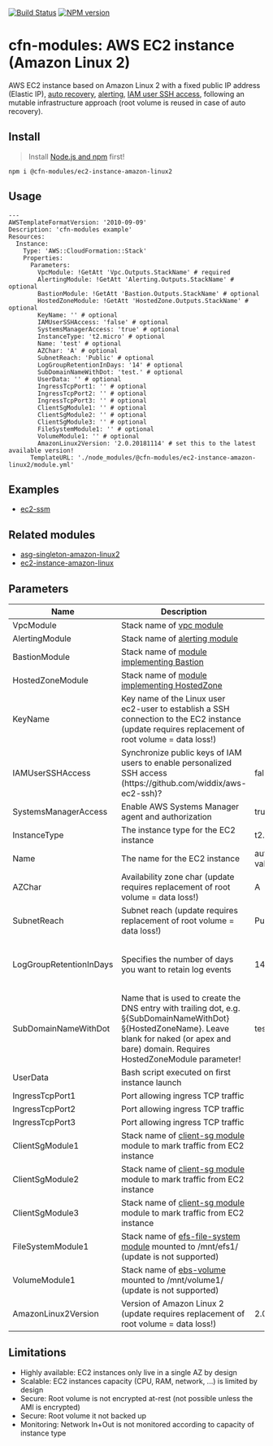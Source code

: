 [![Build Status](https://travis-ci.org/cfn-modules/ec2-instance-amazon-linux2.svg?branch=master)](https://travis-ci.org/cfn-modules/ec2-instance-amazon-linux2)
[![NPM version](https://img.shields.io/npm/v/@cfn-modules/ec2-instance-amazon-linux2.svg)](https://www.npmjs.com/package/@cfn-modules/ec2-instance-amazon-linux2)

# cfn-modules: AWS EC2 instance (Amazon Linux 2)

AWS EC2 instance based on Amazon Linux 2 with a fixed public IP address (Elastic IP), [auto recovery](https://docs.aws.amazon.com/AWSEC2/latest/UserGuide/ec2-instance-recover.html), [alerting](https://www.npmjs.com/package/@cfn-modules/alerting), [IAM user SSH access](https://github.com/widdix/aws-ec2-ssh), following an mutable infrastructure approach (root volume is reused in case of auto recovery).

## Install

> Install [Node.js and npm](https://nodejs.org/) first!

```
npm i @cfn-modules/ec2-instance-amazon-linux2
```

## Usage

```
---
AWSTemplateFormatVersion: '2010-09-09'
Description: 'cfn-modules example'
Resources:
  Instance:
    Type: 'AWS::CloudFormation::Stack'
    Properties:
      Parameters:
        VpcModule: !GetAtt 'Vpc.Outputs.StackName' # required
        AlertingModule: !GetAtt 'Alerting.Outputs.StackName' # optional
        BastionModule: !GetAtt 'Bastion.Outputs.StackName' # optional
        HostedZoneModule: !GetAtt 'HostedZone.Outputs.StackName' # optional
        KeyName: '' # optional
        IAMUserSSHAccess: 'false' # optional
        SystemsManagerAccess: 'true' # optional
        InstanceType: 't2.micro' # optional
        Name: 'test' # optional
        AZChar: 'A' # optional
        SubnetReach: 'Public' # optional
        LogGroupRetentionInDays: '14' # optional
        SubDomainNameWithDot: 'test.' # optional
        UserData: '' # optional
        IngressTcpPort1: '' # optional
        IngressTcpPort2: '' # optional
        IngressTcpPort3: '' # optional
        ClientSgModule1: '' # optional
        ClientSgModule2: '' # optional
        ClientSgModule3: '' # optional
        FileSystemModule1: '' # optional
        VolumeModule1: '' # optional
        AmazonLinux2Version: '2.0.20181114' # set this to the latest available version!
      TemplateURL: './node_modules/@cfn-modules/ec2-instance-amazon-linux2/module.yml'
```

## Examples

* [ec2-ssm](https://github.com/cfn-modules/docs/tree/master/examples/ec2-ssm)

## Related modules

* [asg-singleton-amazon-linux2](https://github.com/cfn-modules/asg-singleton-amazon-linux2)
* [ec2-instance-amazon-linux](https://github.com/cfn-modules/ec2-instance-amazon-linux)

## Parameters

<table>
  <thead>
    <tr>
      <th>Name</th>
      <th>Description</th>
      <th>Default</th>
      <th>Required?</th>
      <th>Allowed values</th>
    </tr>
  </thead>
  <tbody>
    <tr>
      <td>VpcModule</td>
      <td>Stack name of <a href="https://www.npmjs.com/package/@cfn-modules/vpc">vpc module</a></td>
      <td></td>
      <td>yes</td>
      <td></td>
    </tr>
    <tr>
      <td>AlertingModule</td>
      <td>Stack name of <a href="https://www.npmjs.com/package/@cfn-modules/alerting">alerting module</a></td>
      <td></td>
      <td>no</td>
      <td></td>
    </tr>
    <tr>
      <td>BastionModule</td>
      <td>Stack name of <a href="https://www.npmjs.com/search?q=keywords:cfn-modules:Bastion">module implementing Bastion</a></td>
      <td></td>
      <td>no</td>
      <td></td>
    </tr>
    <tr>
      <td>HostedZoneModule</td>
      <td>Stack name of <a href="https://www.npmjs.com/search?q=keywords:cfn-modules:HostedZone">module implementing HostedZone</a></td>
      <td></td>
      <td>no</td>
      <td></td>
    </tr>
    <tr>
      <td>KeyName</td>
      <td>Key name of the Linux user ec2-user to establish a SSH connection to the EC2 instance (update requires replacement of root volume = data loss!)</td>
      <td></td>
      <td>no</td>
      <td></td>
    </tr>
    <tr>
      <td>IAMUserSSHAccess</td>
      <td>Synchronize public keys of IAM users to enable personalized SSH access (https://github.com/widdix/aws-ec2-ssh)?</td>
      <td>false</td>
      <td>no</td>
      <td>[true, false]</td>
    </tr>
    <tr>
      <td>SystemsManagerAccess</td>
      <td>Enable AWS Systems Manager agent and authorization</td>
      <td>true</td>
      <td>no</td>
      <td>[true, false]</td>
    </tr>
    <tr>
      <td>InstanceType</td>
      <td>The instance type for the EC2 instance</td>
      <td>t2.micro</td>
      <td>no</td>
      <td></td>
    </tr>
    <tr>
      <td>Name</td>
      <td>The name for the EC2 instance</td>
      <td>auto generated value</td>
      <td>no</td>
      <td></td>
    </tr>
    <tr>
      <td>AZChar</td>
      <td>Availability zone char (update requires replacement of root volume = data loss!)</td>
      <td>A</td>
      <td>no</td>
      <td>[A, B, C]</td>
    </tr>
    <tr>
      <td>SubnetReach</td>
      <td>Subnet reach (update requires replacement of root volume = data loss!)</td>
      <td>Public</td>
      <td>no</td>
      <td>[Public, Private]</td>
    </tr>
    <tr>
      <td>LogGroupRetentionInDays</td>
      <td>Specifies the number of days you want to retain log events</td>
      <td>14</td>
      <td>no</td>
      <td>[1, 3, 5, 7, 14, 30, 60, 90, 120, 150, 180, 365, 400, 545, 731, 1827, 3653]</td>
    </tr>
    <tr>
      <td>SubDomainNameWithDot</td>
      <td>Name that is used to create the DNS entry with trailing dot, e.g. §{SubDomainNameWithDot}§{HostedZoneName}. Leave blank for naked (or apex and bare) domain. Requires HostedZoneModule parameter!</td>
      <td>test.</td>
      <td>no</td>
      <td></td>
    </tr>
    <tr>
      <td>UserData</td>
      <td>Bash script executed on first instance launch</td>
      <td></td>
      <td>no</td>
      <td></td>
    </tr>
    <tr>
      <td>IngressTcpPort1</td>
      <td>Port allowing ingress TCP traffic</td>
      <td></td>
      <td>no</td>
      <td></td>
    </tr>
    <tr>
      <td>IngressTcpPort2</td>
      <td>Port allowing ingress TCP traffic</td>
      <td></td>
      <td>no</td>
      <td></td>
    </tr>
    <tr>
      <td>IngressTcpPort3</td>
      <td>Port allowing ingress TCP traffic</td>
      <td></td>
      <td>no</td>
      <td></td>
    </tr>
    <tr>
      <td>ClientSgModule1</td>
      <td>Stack name of <a href="https://www.npmjs.com/package/@cfn-modules/client-sg">client-sg module</a> module to mark traffic from EC2 instance</td>
      <td></td>
      <td>no</td>
      <td></td>
    </tr>
    <tr>
      <td>ClientSgModule2</td>
      <td>Stack name of <a href="https://www.npmjs.com/package/@cfn-modules/client-sg">client-sg module</a> module to mark traffic from EC2 instance</td>
      <td></td>
      <td>no</td>
      <td></td>
    </tr>
    <tr>
      <td>ClientSgModule3</td>
      <td>Stack name of <a href="https://www.npmjs.com/package/@cfn-modules/client-sg">client-sg module</a> module to mark traffic from EC2 instance</td>
      <td></td>
      <td>no</td>
      <td></td>
    </tr>
    <tr>
      <td>FileSystemModule1</td>
      <td>Stack name of <a href="https://www.npmjs.com/package/@cfn-modules/efs-file-system">efs-file-system module</a> mounted to /mnt/efs1/ (update is not supported)</td>
      <td></td>
      <td>no</td>
      <td></td>
    </tr>
    <tr>
      <td>VolumeModule1</td>
      <td>Stack name of <a href="https://www.npmjs.com/package/@cfn-modules/ebs-volume">ebs-volume</a> mounted to /mnt/volume1/ (update is not supported)</td>
      <td></td>
      <td>no</td>
      <td></td>
    </tr>
    <tr>
      <td>AmazonLinux2Version</td>
      <td>Version of Amazon Linux 2 (update requires replacement of root volume = data loss!)</td>
      <td>2.0.20180622.1</td>
      <td>no</td>
      <td>['2.0.20181114', '2.0.20180622.1']</td>
    </tr>
  </tbody>
</table>

## Limitations

* Highly available: EC2 instances only live in a single AZ by design
* Scalable: EC2 instances capacity (CPU, RAM, network, ...) is limited by design
* Secure: Root volume is not encrypted at-rest (not possible unless the AMI is encrypted)
* Secure: Root volume it not backed up
* Monitoring: Network In+Out is not monitored according to capacity of instance type
